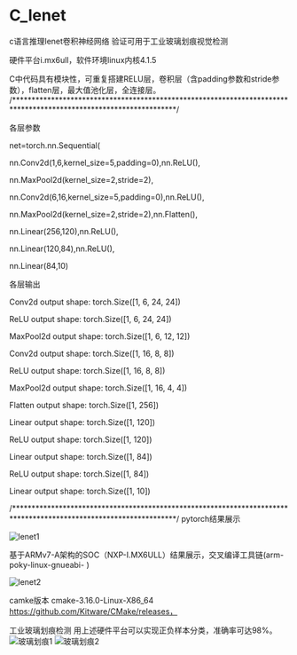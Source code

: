 # C_lenet
c语言推理lenet卷积神经网络
验证可用于工业玻璃划痕视觉检测

硬件平台i.mx6ull，软件环境linux内核4.1.5

C中代码具有模块性，可重复搭建RELU层，卷积层（含padding参数和stride参数），flatten层，最大值池化层，全连接层。
/******************************************************************************************************************/

各层参数

net=torch.nn.Sequential(

nn.Conv2d(1,6,kernel_size=5,padding=0),nn.ReLU(),

nn.MaxPool2d(kernel_size=2,stride=2),

nn.Conv2d(6,16,kernel_size=5,padding=0),nn.ReLU(),

nn.MaxPool2d(kernel_size=2,stride=2),nn.Flatten(),

nn.Linear(256,120),nn.ReLU(),

nn.Linear(120,84),nn.ReLU(),

nn.Linear(84,10)

各层输出

Conv2d output shape:	 torch.Size([1, 6, 24, 24])

ReLU output shape:		 torch.Size([1, 6, 24, 24])

MaxPool2d output shape:	 torch.Size([1, 6, 12, 12])

Conv2d output shape:	 torch.Size([1, 16, 8, 8])

ReLU output shape:		 torch.Size([1, 16, 8, 8])

MaxPool2d output shape:	 torch.Size([1, 16, 4, 4])

Flatten output shape:	 torch.Size([1, 256])

Linear output shape:	 torch.Size([1, 120])

ReLU output shape:		 torch.Size([1, 120])

Linear output shape:	 torch.Size([1, 84])

ReLU output shape:		 torch.Size([1, 84])

Linear output shape:	 torch.Size([1, 10])

/******************************************************************************************************************/
pytorch结果展示

![lenet1](https://user-images.githubusercontent.com/69228766/176351300-e1290ef3-8f9d-42a7-bb19-10b4b2dae37a.jpg)


基于ARMv7-A架构的SOC（NXP-I.MX6ULL）结果展示，交叉编译工具链(arm-poky-linux-gnueabi- )

![lenet2](https://user-images.githubusercontent.com/69228766/176351342-803125f5-4537-4ff2-a099-139cc44833de.jpg)


camke版本 cmake-3.16.0-Linux-X86_64
https://github.com/Kitware/CMake/releases，


工业玻璃划痕检测 用上述硬件平台可以实现正负样本分类，准确率可达98%。
![玻璃划痕1](https://user-images.githubusercontent.com/69228766/176351989-d9d8e046-7c59-49f0-9da0-e51d90256410.jpg)
![玻璃划痕2](https://user-images.githubusercontent.com/69228766/176352005-da817673-e130-4fec-bc0a-2d55f994b537.png)
